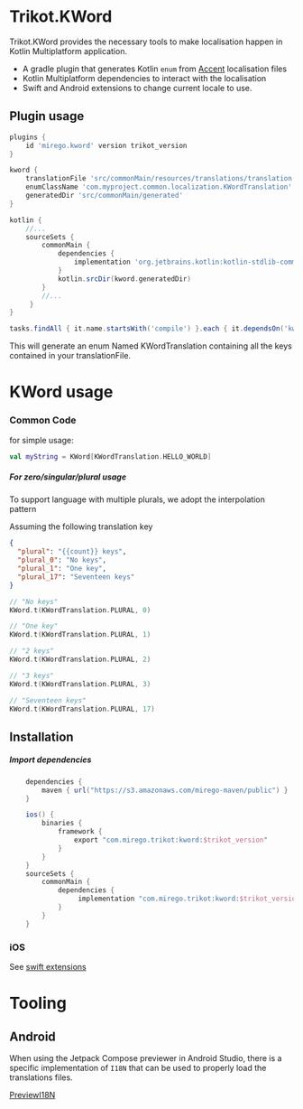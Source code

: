# Trikot.KWord

Trikot.KWord provides the necessary tools to make localisation happen in Kotlin Multiplatform application.

- A gradle plugin that generates Kotlin `enum` from [Accent](https://www.accent.reviews/) localisation files
- Kotlin Multiplatform dependencies to interact with the localisation
- Swift and Android extensions to change current locale to use.

## Plugin usage

```groovy
plugins {
    id 'mirego.kword' version trikot_version
}

kword {
    translationFile 'src/commonMain/resources/translations/translation.fr.json'
    enumClassName 'com.myproject.common.localization.KWordTranslation'
    generatedDir 'src/commonMain/generated'
}

kotlin {
    //...
    sourceSets {
        commonMain {
            dependencies {
                implementation 'org.jetbrains.kotlin:kotlin-stdlib-common'
            }
            kotlin.srcDir(kword.generatedDir)
        }
        //...
     }
}

tasks.findAll { it.name.startsWith('compile') }.each { it.dependsOn('kwordGenerateEnum') }
```

This will generate an enum Named KWordTranslation containing all the keys contained in your translationFile.

# KWord usage

### Common Code

for simple usage:

```kotlin
val myString = KWord[KWordTranslation.HELLO_WORLD]
```

##### For zero/singular/plural usage

To support language with multiple plurals, we adopt the interpolation pattern

Assuming the following translation key

```json
{
  "plural": "{{count}} keys",
  "plural_0": "No keys",
  "plural_1": "One key",
  "plural_17": "Seventeen keys"
}
```

```kotlin
// "No keys"
KWord.t(KWordTranslation.PLURAL, 0)

// "One key"
KWord.t(KWordTranslation.PLURAL, 1)

// "2 keys"
KWord.t(KWordTranslation.PLURAL, 2)

// "3 keys"
KWord.t(KWordTranslation.PLURAL, 3)

// "Seventeen keys"
KWord.t(KWordTranslation.PLURAL, 17)
```

## Installation

##### Import dependencies

```groovy
    dependencies {
        maven { url("https://s3.amazonaws.com/mirego-maven/public") }
    }

    ios() {
        binaries {
            framework {
                export "com.mirego.trikot:kword:$trikot_version"
            }
        }
    }
    sourceSets {
        commonMain {
            dependencies {
                 implementation "com.mirego.trikot:kword:$trikot_version"
            }
        }
    }
```

### iOS

See [swift extensions](./swift-extensions/README.md)

# Tooling
## Android
When using the Jetpack Compose previewer in Android Studio, there is a specific implementation of `I18N` that can be used to properly load the translations files. 

[PreviewI18N](./kword/src/androidMain/kotlin/com/mirego/trikot/kword/android/PreviewI18N.kt)
